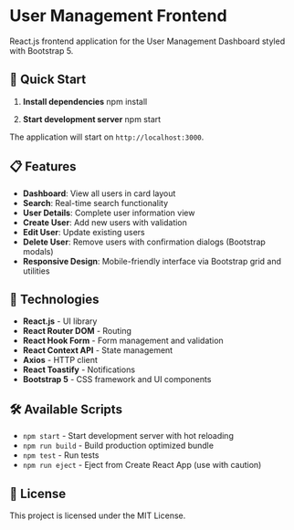 # User Management Frontend

React.js frontend application for the User Management Dashboard styled with Bootstrap 5.

## 🚀 Quick Start

1. **Install dependencies**
npm install


2. **Start development server**
npm start


The application will start on `http://localhost:3000`.

## 📋 Features

- **Dashboard**: View all users in card layout
- **Search**: Real-time search functionality
- **User Details**: Complete user information view
- **Create User**: Add new users with validation
- **Edit User**: Update existing users
- **Delete User**: Remove users with confirmation dialogs (Bootstrap modals)
- **Responsive Design**: Mobile-friendly interface via Bootstrap grid and utilities

## 🎨 Technologies

- **React.js** - UI library
- **React Router DOM** - Routing
- **React Hook Form** - Form management and validation
- **React Context API** - State management
- **Axios** - HTTP client
- **React Toastify** - Notifications
- **Bootstrap 5** - CSS framework and UI components

## 🛠️ Available Scripts

- `npm start` - Start development server with hot reloading
- `npm run build` - Build production optimized bundle
- `npm test` - Run tests
- `npm run eject` - Eject from Create React App (use with caution)

## 📝 License

This project is licensed under the MIT License.
